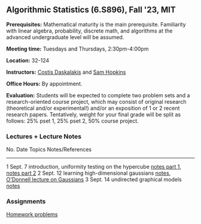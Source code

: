 ## Algorithmic Statistics (6.S896), Fall '23, MIT

**Prerequisites:** Mathematical maturity is the main prerequisite. Familiarity with linear algebra, probability, discrete math, and algorithms at the advanced undergraduate level will be assumed.

**Meeting time:** Tuesdays and Thursdays, 2:30pm-4:00pm

**Location:** 32-124

**Instructors:** [Costis Daskalakis](http://people.csail.mit.edu/costis/) and [Sam Hopkins](../../index.html)

**Office Hours:** By appointment.

**Evaluation:** Students will be expected to complete two problem sets and a research-oriented course project, which may consist of original research (theoretical and/or experimental!) and/or an exposition of 1 or 2 recent research papers. Tentatively, weight for your final grade will be split as follows: 25% pset 1, 25% pset 2, 50% course project.


### Lectures + Lecture Notes

No.              Date       Topics                                                            Notes/References
-----------      ----       ------                                                            ----------------
1                Sept. 7    introduction, uniformity testing on the hypercube                 [notes part 1](https://www.dropbox.com/scl/fi/sp52o6sc4upezz1ar3mee/Lecture-1-Intro-Uniformity-Testing.pdf?rlkey=n8r4mc9lk344jgvlz96vwqqwg&dl=0), [notes part 2](./lec1-sam.html)
2                Sept. 12   learning high-dimensional gaussians                               [notes](https://www.dropbox.com/scl/fi/uefdpycaob9zj351r38ss/Lecture-2-Learning-a-Gaussian.pdf?rlkey=7yh4gs7pnqgeu9dfxdvoqe010&dl=0), [O'Donnell lecture on Gaussians](https://www.youtube.com/watch?v=hRqhf1edVIo)
3                Sept. 14   undirected graphical models                                       [notes](https://www.dropbox.com/scl/fi/ka2uas3prwr27fx207aa9/Lecture-3.pdf?rlkey=zxaei54se7syq2h1rk5432d2a&dl=0)


### Assignments

[Homework problems](https://www.overleaf.com/read/kxmvnydbmysq)
